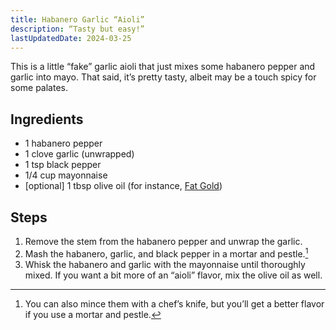 ```yaml
---
title: Habanero Garlic “Aioli”
description: “Tasty but easy!”
lastUpdatedDate: 2024-03-25
---
```


This is a little “fake” garlic aioli that just mixes some habanero pepper and garlic into mayo. That said, it’s pretty tasty, albeit may be a touch spicy for some palates.

## Ingredients

- 1 habanero pepper
- 1 clove garlic (unwrapped)
- 1 tsp black pepper
- 1/4 cup mayonnaise
- [optional] 1 tbsp olive oil (for instance, [Fat Gold](https://fat.gold))

## Steps

1. Remove the stem from the habanero pepper and unwrap the garlic.
2. Mash the habanero, garlic, and black pepper in a mortar and pestle.[^mortar]
3. Whisk the habanero and garlic with the mayonnaise until thoroughly mixed. If you want a bit more of an “aioli” flavor, mix the olive oil as well.

[^mortar]: You can also mince them with a chef’s knife, but you’ll get a better flavor if you use a mortar and pestle.